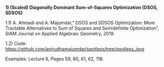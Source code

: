 **1) (Scaled) Diagonally Dominant Sum-of-Squares Optimization (DSOS, SDSOS)**

1.1) A. Ahmadi and A. Majumdar,” DSOS and SDSOS Optimization: More Tractable Alternatives to Sum of Squares and Semidefinite
 Optimization”, SIAM Journal on Applied Algebraic Geometry, 2019.
 
 1.2) Code: https://github.com/anirudhamajumdar/spotless/tree/spotless_isos 
 
 


Examples: Lecture 6, Pages 59, 60, 61, 62, 118.

